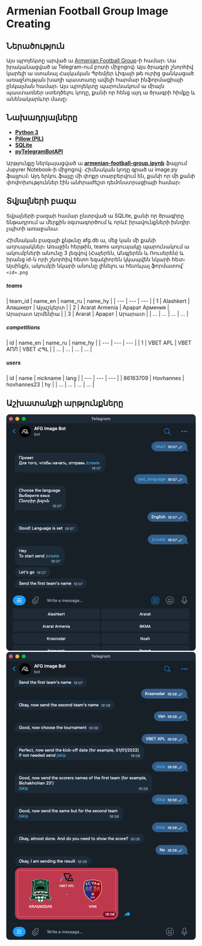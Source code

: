 # Armenian Football Group Image Creating
## Ներածություն
Այս պրոյեկտը արված ա [Armenian Football Group](https://t.me/armfootballgroup)-ի համար։ Սա իրականացված ա Telegram-ում բոտի միջոցով։ Այս ծրագրի շնորհիվ կարելի ա ստանալ Հայկական Պրեմյեր Լիգայի թե ուրից ցանկացած առաջնության խաղի պաստառը ավելի հարմար ինֆորմացիայի ընկալման համար։
Այս պրոյեկտը պարունակում ա միայն պաստառներ ստեղծելու կոդը, քանի որ հենց այդ ա ծրագրի հիմքը և անենակարևոր մասը։

## Նախադրյալները
* **[Python 3](https://www.python.org/downloads/)**
* **[Pillow (PIL)](https://pillow.readthedocs.io/en/stable/)**
* **[SQLite](https://docs.python.org/3/library/sqlite3.html)**
* **[pyTelegramBotAPI](https://github.com/eternnoir/pyTelegramBotAPI)**

Արթյունքը ներկայացված ա **[armenian-football-group.ipynb](armenian-football-group.ipynb)** ֆայլում Jupyrer Notebook-ի միջոցով։ Հիմնական կոդը գրած ա image.py ֆայլում։ Այդ երկու ֆայլը մի փոքր տարբերվում են, քանի որ մի քանի փոփոխություններ էին անհրաժեշտ դեմոնստրացիայի համար։

## Տվյալների բազա
Տվյալների բազաի համար ընտրված ա SQLite, քանի որ ծրագիրը ենթադրում ա մերքին օգտագործում և որևէ իրավունքների խնդիր չպիտի առաջանա։

Հիմնական բազայի քնթւնը afg.db ա, մեջ կան մի քանի աղուսյակներ։ Առաջին հերթին, teams աղուսյակը պարունակում ա ակումբների անունը 3 լեզվով (Հայերեն, Անգլերեն և Ռուսերեն) և իրանց id-ն որի շնորհիվ հետո եզակիորեն կկապվեն նկարի հետ։ Այսինքն, ակումբի նկարի անունը լինելու ա հետևյալ ֆորմատով՝ `«id».png `

##### teams
| team_id  | name_en | name_ru | name_hy |
| --- | --- | --- |
| 1 | Alashkert | Алашкерт | Ալաշկերտ |
| 2 | Ararat Armenia | Арарат Армения | Արարատ Արմենիա |
| 3 | Ararat | Арарат | Արարատ |
| ... | ... | ... | ... |

##### competitions
| id  | name_en | name_ru | name_hy |
| --- | --- | --- |
| 1 | VBET APL | VBET АПЛ | VBET ՀՊԼ |
| ... | ... | ... | ... |

##### users
| id  | name | nickname | lang |
| --- | --- | --- |
| 86163709 | Hovhannes | hovhannes23 | hy |
| ... | ... | ... | ... |

## Աշխատանքի արթյունքները
![Figure 1](https://github.com/hovik23/armenian-football-group/blob/master/data/results/1.png "Figure 1")
![Figure 2](https://github.com/hovik23/armenian-football-group/blob/master/data/results/2.png "Figure 2")